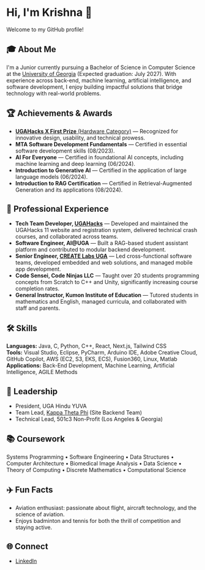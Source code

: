 # Hi, I'm Krishna 👋

Welcome to my GitHub profile!

## 🎓 About Me

I'm a Junior currently pursuing a Bachelor of Science in Computer Science at the [University of Georgia](https://www.uga.edu/) (Expected graduation: July 2027). With experience across back-end, machine learning, artificial intelligence, and software development, I enjoy building impactful solutions that bridge technology with real-world problems.

## 🏆 Achievements & Awards

- [**UGAHacks X First Prize** (Hardware Category)](https://devpost.com/software/banjovi-by-the-4-idiots?_gl=1*azcczl*_gcl_au*MTM2OTY2NTc3OS4xNzU2NzQ3Mzg2*_ga*ODI5ODEzNzM0LjE3NTY3NDczODY.*_ga_0YHJK3Y10M*czE3NTg4Mjg1NTIkbzUkZzEkdDE3NTg4Mjg1NTQkajU4JGwwJGgw) — Recognized for innovative design, usability, and technical prowess.
- **MTA Software Development Fundamentals** — Certified in essential software development skills (08/2023).
- **AI For Everyone** — Certified in foundational AI concepts, including machine learning and deep learning (06/2024).
- **Introduction to Generative AI** — Certified in the application of large language models (06/2024).
- **Introduction to RAG Certification** — Certified in Retrieval-Augmented Generation and its applications (08/2024).

## 💼 Professional Experience

- **Tech Team Developer, [UGAHacks](https://ugahacks.com/)** — Developed and maintained the UGAHacks 11 website and registration system, delivered technical crash courses, and collaborated across teams.
- **Software Engineer, AI@UGA** — Built a RAG-based student assistant platform and contributed to modular backend development.
- **Senior Engineer, [CREATE Labs UGA](https://create.uga.edu/)** — Led cross-functional software teams, developed embedded and web solutions, and managed mobile app development.
- **Code Sensei, Code Ninjas LLC** — Taught over 20 students programming concepts from Scratch to C++ and Unity, significantly increasing course completion rates.
- **General Instructor, Kumon Institute of Education** — Tutored students in mathematics and English, managed curricula, and collaborated with staff and parents.

## 🛠️ Skills

**Languages:** Java, C, Python, C++, React, Next.js, Tailwind CSS  
**Tools:** Visual Studio, Eclipse, PyCharm, Arduino IDE, Adobe Creative Cloud, GitHub Copilot, AWS (EC2, S3, EKS, ECS), Fusion360, Linux, Matlab  
**Applications:** Back-End Development, Machine Learning, Artificial Intelligence, AGILE Methods

## 👥 Leadership

- President, UGA Hindu YUVA
- Team Lead, [Kappa Theta Phi](https://ktpgeorgia.com/) (Site Backend Team)
- Technical Lead, 501c3 Non-Profit (Los Angeles & Georgia)

## 📚 Coursework

Systems Programming • Software Engineering • Data Structures • Computer Architecture • Biomedical Image Analysis • Data Science • Theory of Computing • Discrete Mathematics • Computational Science

## ✈️ Fun Facts

- Aviation enthusiast: passionate about flight, aircraft technology, and the science of aviation.
- Enjoys badminton and tennis for both the thrill of competition and staying active.

## 🌐 Connect

- [LinkedIn](https://www.linkedin.com/in/krishmo118/)
